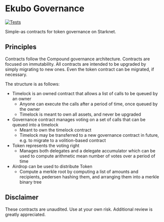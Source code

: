 # Ekubo Governance

[![Tests](https://github.com/EkuboProtocol/governance/actions/workflows/test.yaml/badge.svg)](https://github.com/EkuboProtocol/governance/actions/workflows/test.yaml)

Simple-as contracts for token governance on Starknet.

## Principles

Contracts follow the Compound governance architecture.
Contracts are focused on immutability.
All contracts are intended to be upgraded by simply migrating to new ones. Even the token contract can be migrated, if necessary.

The structure is as follows:

- Timelock is an owned contract that allows a list of calls to be queued by an owner
    - Anyone can execute the calls after a period of time, once queued by the owner
    - Timelock is meant to own all assets, and never be upgraded
- Governance contract manages voting on a set of calls that can be queued into a timelock
    - Meant to own the timelock contract
    - Timelock may be transferred to a new governance contract in future, e.g. to migrate to a volition-based contract
- Token represents the voting right
    - Manages both delegates and a delegate accumulator which can be used to compute arithmetic mean number of votes over a period of time 
- Airdrop can be used to distribute Token
    - Compute a merkle root by computing a list of amounts and recipients, pedersen hashing them, and arranging them into a merkle binary tree

## Disclaimer

These contracts are unaudited. Use at your own risk. Additional review is greatly appreciated.
